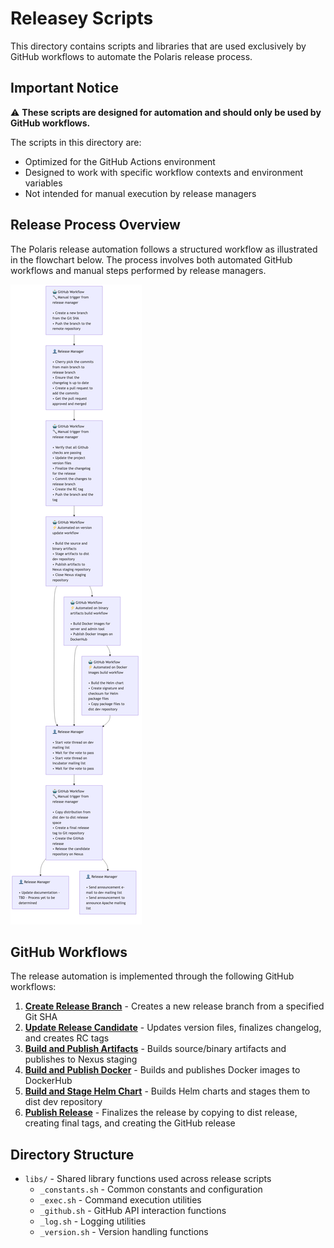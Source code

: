 # Releasey Scripts

This directory contains scripts and libraries that are used exclusively by GitHub workflows to automate the Polaris release process.

## Important Notice

⚠️ **These scripts are designed for automation and should only be used by GitHub workflows.**

The scripts in this directory are:
- Optimized for the GitHub Actions environment
- Designed to work with specific workflow contexts and environment variables
- Not intended for manual execution by release managers

## Release Process Overview

The Polaris release automation follows a structured workflow as illustrated in the flowchart below. The process involves both automated GitHub workflows and manual steps performed by release managers.

![Release Process Flowchart](release-process-flowchart.png)

## GitHub Workflows

The release automation is implemented through the following GitHub workflows:

1. **[Create Release Branch](../.github/workflows/release-1-create-release-branch.yml)** - Creates a new release branch from a specified Git SHA
2. **[Update Release Candidate](../.github/workflows/release-2-update-release-candidate.yml)** - Updates version files, finalizes changelog, and creates RC tags
3. **[Build and Publish Artifacts](../.github/workflows/release-3-build-and-publish-artifacts.yml)** - Builds source/binary artifacts and publishes to Nexus staging
4. **[Build and Publish Docker](../.github/workflows/release-4-build-and-publish-docker.yml)** - Builds and publishes Docker images to DockerHub
5. **[Build and Stage Helm Chart](../.github/workflows/release-5-build-and-stage-helm-chart.yml)** - Builds Helm charts and stages them to dist dev repository
6. **[Publish Release](../.github/workflows/release-6-publish-release.yml)** - Finalizes the release by copying to dist release, creating final tags, and creating the GitHub release

## Directory Structure

- `libs/` - Shared library functions used across release scripts
  - `_constants.sh` - Common constants and configuration
  - `_exec.sh` - Command execution utilities
  - `_github.sh` - GitHub API interaction functions
  - `_log.sh` - Logging utilities
  - `_version.sh` - Version handling functions